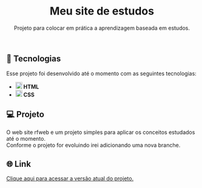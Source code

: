 <h1 align="center"> Meu site de estudos </h1>

<p align="center">
  Projeto para colocar em prática a aprendizagem baseada em estudos.
</p>

<br>

## 🚀 Tecnologias

Esse projeto foi desenvolvido até o momento com as seguintes tecnologias:

- <strong>
    <img src="https://img.icons8.com/color/344/html-5--v1.png" alt="Ícone do HTML5" style="width: 18px;" /> 
      HTML
  </strong>
- <strong>
    <img src="https://img.icons8.com/color/344/css3.png" alt="Ícone do CSS3" style="width: 18px;" /> 
      CSS
  </strong>

## 💻 Projeto

O web site rfweb e um projeto simples para aplicar os conceitos estudados até o momento.
<br>
Conforme o projeto for evoluindo irei adicionando uma nova branche.

## 🌐 Link 

<a href="https://rfweb.com.br/app/new-site-rfweb/" target="_blank">Clique aqui para acessar a versão atual do projeto.</a>
